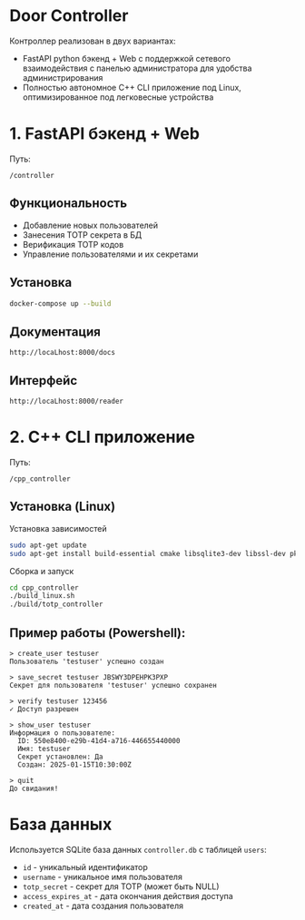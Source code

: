 # Door Controller
Контроллер реализован в двух вариантах:
- FastAPI python бэкенд + Web с поддержкой сетевого взаимодействия с панелью администратора для удобства администрирования
- Полностью автономное C++ CLI приложение под Linux, оптимизированное под легковесные устройства

# 1. FastAPI бэкенд + Web

Путь:
```
/controller
```

## Функциональность

- Добавление новых пользователей
- Занесения TOTP секрета в БД
- Верификация TOTP кодов
- Управление пользователями и их секретами

## Установка

```bash
docker-compose up --build
```

## Документация
```
http://locaLhost:8000/docs
```

## Интерфейс
```
http://locaLhost:8000/reader
```

# 2. C++ CLI приложение

Путь:
```
/cpp_controller
```

## Установка (Linux)

Установка зависимостей
```bash
sudo apt-get update
sudo apt-get install build-essential cmake libsqlite3-dev libssl-dev pkg-config
```

Сборка и запуск
```bash
cd cpp_controller
./build_linux.sh
./build/totp_controller
```

## Пример работы (Powershell):

```shell
> create_user testuser
Пользователь 'testuser' успешно создан

> save_secret testuser JBSWY3DPEHPK3PXP
Секрет для пользователя 'testuser' успешно сохранен

> verify testuser 123456
✓ Доступ разрешен

> show_user testuser
Информация о пользователе:
  ID: 550e8400-e29b-41d4-a716-446655440000
  Имя: testuser
  Секрет установлен: Да
  Создан: 2025-01-15T10:30:00Z

> quit
До свидания!
```

# База данных

Используется SQLite база данных `controller.db` с таблицей `users`:
- `id` - уникальный идентификатор
- `username` - уникальное имя пользователя
- `totp_secret` - секрет для TOTP (может быть NULL)
- `access_expires_at` - дата окончания действия доступа
- `created_at` - дата создания пользователя
